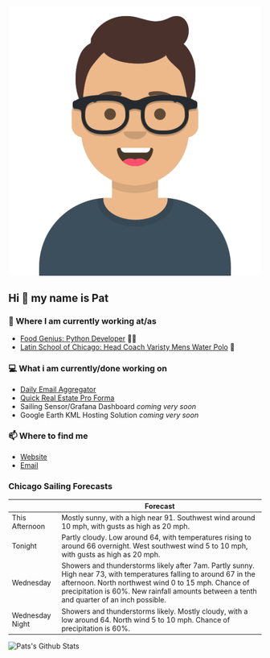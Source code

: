 [![Social banner for p-j-falconer](https://raw.githubusercontent.com/P-J-FALCONER/P-J-FALCONER/master/assets/avataaars.svg)](https://patfalconer.com/)
## Hi :wave: my name is Pat

### 💼 Where I am currently working at/as
- [Food Genius: Python Developer](https://getfoodgenius.com/) 🍔🐍
- [Latin School of Chicago: Head Coach Varisty Mens Water Polo](https://www.latinschool.org/) 🤽


### 💻 What i am currently/done working on
 - [Daily Email Aggregator](https://github.com/P-J-FALCONER/dott_daily_mail)
 - [Quick Real Estate Pro Forma](https://github.com/P-J-FALCONER/henry)
 - Sailing Sensor/Grafana Dashboard *coming very soon*
 - Google Earth KML Hosting Solution *coming very soon*

### 📫 Where to find me
 - [Website](https://patfalconer.com/)
 - [Email](mailto:patrick.j.falconer@gmail.com)


### Chicago Sailing Forecasts
|   | Forecast  |
|---|---|
| This Afternoon | Mostly sunny, with a high near 91. Southwest wind around 10 mph, with gusts as high as 20 mph. |
| Tonight | Partly cloudy. Low around 64, with temperatures rising to around 66 overnight. West southwest wind 5 to 10 mph, with gusts as high as 20 mph. |
| Wednesday | Showers and thunderstorms likely after 7am. Partly sunny. High near 73, with temperatures falling to around 67 in the afternoon. North northwest wind 0 to 15 mph. Chance of precipitation is 60%. New rainfall amounts between a tenth and quarter of an inch possible. |
| Wednesday Night | Showers and thunderstorms likely. Mostly cloudy, with a low around 64. North wind 5 to 10 mph. Chance of precipitation is 60%. |

![Pats's Github Stats](https://github-readme-stats.vercel.app/api?username=p-j-falconer&show_icons=true&theme=radical)
